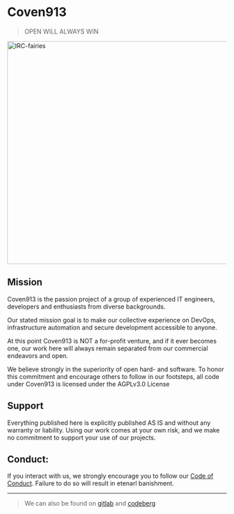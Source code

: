 # Coven913

> OPEN WILL ALWAYS WIN

<a title="Rama, CC BY-SA 2.0 FR &lt;https://creativecommons.org/licenses/by-sa/2.0/fr/deed.en&gt;, via Wikimedia Commons" href="https://commons.wikimedia.org/wiki/File:IRC-fairies.jpg"><img width="512" alt="IRC-fairies" src="https://upload.wikimedia.org/wikipedia/commons/thumb/4/45/IRC-fairies.jpg/512px-IRC-fairies.jpg?20061219014249"></a>

## Mission

Coven913 is the passion project of a group of experienced IT engineers, developers and enthusiasts from diverse backgrounds.

Our stated mission goal is to make our collective experience on DevOps, infrastructure automation and secure development accessible to anyone.

At this point Coven913 is NOT a for-profit venture, and if it ever becomes one, our work here will always remain separated from our commercial endeavors and open.

We believe strongly in the superiority of open hard- and software. To honor this commitment and encourage others to follow in our footsteps, all code under Coven913 is licensed under the AGPLv3.0 License

## Support

Everything published here is explicitly published AS IS and without any warranty or liability. Using our work comes at your own risk, and we make no commitment to support your use of our projects.

## Conduct:

If you interact with us, we strongly encourage you to follow our [Code of Conduct](/profile/CODE_OF_CONDUCT.md). Failure to do so will result in etenarl banishment.

---
> We can also be found on [gitlab](https://gitlab.com/coven913) and [codeberg](https://codeberg.org/coven913)